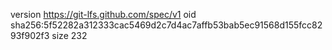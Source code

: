 version https://git-lfs.github.com/spec/v1
oid sha256:5f52282a312333cac5469d2c7d4ac7affb53bab5ec91568d155fcc8293f902f3
size 232

